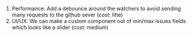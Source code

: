 1. Performance: Add a debounce around the watchers to avoid sending many requests to the github sever (cost: litte)
2. UI/UX: We can make a custom component out of min/max issues fields which looks like a slider (cost: medium)
